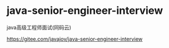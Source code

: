 # java-senior-engineer-interview
java高级工程师面试(同码云)


https://gitee.com/javajov/java-senior-engineer-interview
